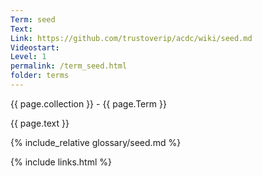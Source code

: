 ```yaml
---
Term: seed
Text: 
Link: https://github.com/trustoverip/acdc/wiki/seed.md
Videostart: 
Level: 1
permalink: /term_seed.html
folder: terms
---
```


{{ page.collection }} - {{ page.Term }}

   {{ page.text }}

{% include_relative glossary/seed.md %}

 {% include links.html %} 
